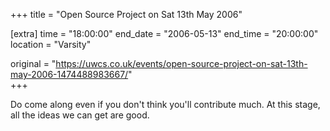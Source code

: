 +++
title = "Open Source Project on Sat 13th May 2006"

[extra]
time = "18:00:00"
end_date = "2006-05-13"
end_time = "20:00:00"
location = "Varsity"

original = "https://uwcs.co.uk/events/open-source-project-on-sat-13th-may-2006-1474488983667/"    
+++

Do come along even if you don't think you'll contribute much. At this stage, all the ideas we can get are good.

